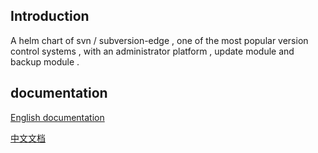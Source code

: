 ## Introduction

A helm chart of svn / subversion-edge  , one of the most popular version control systems ,  with an administrator platform , update module and backup module .

## documentation

[English documentation](svn/READEME.md)

[中文文档](READEME-zn.md)